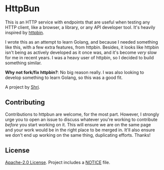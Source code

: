 # HttpBun

This is an HTTP service with endpoints that are useful when testing any HTTP client, like a browser, a library, or any
API developer tool. It's heavily inspired by [httpbin](http://httpbin.org).

I wrote this as an attempt to learn Golang, and because I needed something like this, with a few extra features, from
httpbin. Besides, it looks like httpbin isn't being as actively developed as it once was, and it's become _very_ slow
for me in recent years. I was a heavy user of httpbin, so I decided to build something similar.

**Why not fork/fix httpbin?**: No big reason really. I was also looking to develop something to learn Golang, so this
was a good fit.

A project by [Shri](https://sharats.me).

## Contributing

Contributions to httpbun are welcome, for the most part. However, I strongly urge you to open an issue to discuss
whatever you're working to contribute *before* you start working on it. This will ensure we are on the same page and
your work would be in the right place to be merged in. It'll also ensure we don't end up working on the same thing,
duplicating efforts. Thanks!

## License

[Apache-2.0 License](https://github.com/sharat87/httpbun/blob/master/LICENSE). Project includes a
[NOTICE](https://github.com/sharat87/httpbun/blob/master/NOTICE) file.
